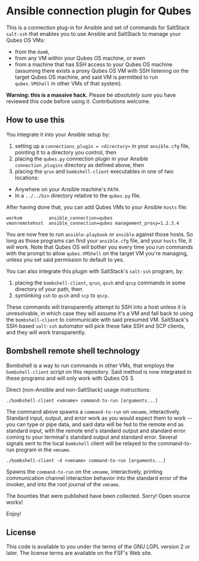 Ansible connection plugin for Qubes
===================================

This is a connection plug-in for Ansible and set of commands for SaltStack
`salt-ssh` that enables you to use Ansible and SaltStack to manage your
Qubes OS VMs:

* from the `dom0`,
* from any VM within your Qubes OS machine, or even
* from a machine that has SSH access to your Qubes OS machine
  (assuming there exists a proxy Qubes OS VM with SSH listening on the
  target Qubes OS machine, and said VM is permitted to run `qubes.VMShell`
  in other VMs of that system).

**Warning: this is a massive hack.**  Please be *absolutely sure* you
have reviewed this code before using it.  Contributions welcome.

How to use this
---------------

You integrate it into your Ansible setup by:

1. setting up a `connections_plugin = <directory>` in your `ansible.cfg`
   file, pointing it to a directory you control, then
2. placing the `qubes.py` connection plugin in your Ansible
   `connection_plugins` directory as defined above, then
3. placing the `qrun` and `bombshell-client` executables in one of two
   locations:

  * Anywhere on your Ansible machine's `PATH`.
  * In a `../../bin` directory relative to the `qubes.py` file.

After having done that, you can add Qubes VMs to your Ansible `hosts` file:

```
workvm          ansible_connection=qubes
vmonremotehost  ansible_connection=qubes management_proxy=1.2.3.4
```

You are now free to run `ansible-playbook` or `ansible` against those hosts.
So long as those programs can find your `ansible.cfg` file, and your `hosts`
file, it will work.  Note that Qubes OS will bother you every time you run
commands with the prompt to allow `qubes.VMShell` on the target VM you're
managing, unless you set said permission to default to yes.

You can also integrate this plugin with SaltStack's `salt-ssh` program, by:

1. placing the `bombshell-client`, `qrun`, `qssh` and `qscp` commands
   in some directory of your path, then
2. symlinking `ssh` to `qssh` and `scp` to `qscp`.

These commands will transparently attempt to SSH into a host unless it is
unresolvable, in which case they will assume it's a VM and fall back to
using the `bombshell-client` to communicate with said presumed VM.
SaltStack's SSH-based `salt-ssh` automator will pick these fake SSH and
SCP clients, and they will work transparently.

Bombshell remote shell technology
---------------------------------

Bombshell is a way to run commands in other VMs, that employs the `bombshell-client` script on this repository.  Said method is now integrated in these programs and will only work with Qubes OS 3.

Direct (non-Ansible and non-SaltStack) usage instructions:

    ./bombshell-client <vmname> command-to-run [arguments...]

The command above spawns a `command-to-run` on `vmname`, interactively.  Standard input, output, and error work as you would expect them to work -- you can type or pipe data, and said data will be fed to the remote end as standard input, with the remote end's standard output and standard error coming to your terminal's standard output and standard error.  Several signals sent to the local `bombshell` client will be relayed to the command-to-run program in the `vmname`.

    ./bombshell-client -d <vmname> command-to-run [arguments...]

Spawns the `command-to-run` on the `vmname`, interactively, printing communication channel interaction behavior into the standard error of the invoker, and into the root journal of the `vmname`.

The bounties that were published have been collected.  Sorry!   Open source works!

Enjoy!

License
-------

This code is available to you under the terms of the GNU LGPL version 2
or later.  The license terms are available on the FSF's Web site.
